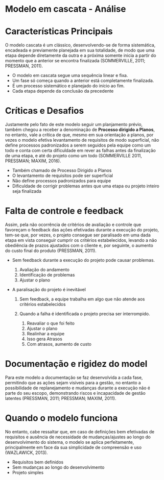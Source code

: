 # Modelo em cascata - Análise

# Características Principais

O modelo cascata é um clássico, desenvolvendo-se de forma sistemática, encadeada e previamente planejada em sua totalidade, de modo que uma etapa depende diretamente da outra e a próxima somente inicia a partir do momento que a anterior se encontra finalizada (SOMMERVILLE, 2011; PRESSMAN, 2011).


- O modelo em cascata segue uma sequência linear e fixa.
- Um fase só começa quando a anterior está completamente finalizada.
- É um processo sistemático e planejado do início ao fim.
- Cada etapa depende da conclusão da precedente

# Críticas e Desafios

Justamente pelo fato de este modelo seguir um planjamento prévio, também chegou a receber a denominação de **Processo dirigido a Planos**, no entanto, vale a crítica de que, mesmo em sua orientação a planos, por vezes o modelo efetiva levantamento de requisitos de modo superficial, não define processos padronizados a serem seguidos pela equipe como um todo e conta com certa dificuldade em rever as falhas antes da finalização de uma etapa, e até do projeto como um todo (SOMMERVILLE 2011, PRESSMAN; MAXIM, 2016).


- Também chamado de Processo Dirigido a Planos
- O levantamento de requisitos pode ser superficial
- Não define processos padronizados para equipe
- Dificuldade de corrigir problemas antes que uma etapa ou projeto inteiro seja finalizada

# Falta de controle e feedback

Assim, pela não ocorrência de critérios de avaliação e controle que favoreçam o feedback das ações efetivadas durante a execução do projeto, tem-se que, por vezes, o projeto consegue ser paralisado em uma dada etapa em vista conseguir cumprir os critérios estabelecidos, levando a não obediência de prazos ajustados com o cliente e, por seguinte, o aumento do custo final do produto (PRESSMAN, 2011).

- Sem feedback durante a execução do projeto pode causar problemas.

    1. Avaliação do andamento
    2. Identificação de problemas
    3. Ajustar o plano

- A paralisação do projeto é inevitável

    1. Sem feedback, a equipe trabalha em algo que não atende aos critérios estabelecidos
    2. Quando a falha é identificada o projeto precisa ser interrompido.

        1. Reavaliar o que foi feito
        2. Ajustar o plano
        3. Realinhar a equipe
        4. Isso gera Atrasos
        5. Com atrasos, aumento de custo

# Documentação e rigidez do model

Para este modelo a documentação se faz desenvolvida a cada fase, permitindo que as ações sejam visíveis para a gestão, no entanto a possibilidade de replanejamento e mudanças durante a execução não é parte do seu escopo, demonstrando riscos e incapacidade de gestão latentes (PRESSMAN, 2011; PRESSMAN; MAXIM, 2011).

# Quando o modelo funciona

No entanto, cabe ressaltar que, em caso de definições bem efetivadas de requisitos e ausência de necessidade de mudanças/ajustes ao longo do desenvolvimento do sistema, o modelo se aplica perfeitamente, principalmente em face da sua simplicidade de compreensão e uso (WAZLAWICK, 2013).


- Requisitos bem definidos
- Sem mudanças ao longo do desenvolvimento
- Projeto simples